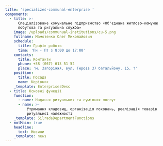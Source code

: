 ```yaml
---
title: 'specialized-communal-enterprise '
components:
  - title: >-
      Спеціалізоване комунальне підприємство «Об'єднана житлово-комунальна,
      побутова та ритуальна служба»
    image: /uploads/communual-institutions/cu-5.png
    fullname: Мамотенко Олег Миколайович
    schedule:
      title: Графік роботи
      time: 'Пн - Пт з 8:00 до 17:00'
    contacts:
      title: Контакти
      phone: +38 (067) 613 51 52
      place: 'м. Запоріжжя, вул. Героїв 37 батальйону, 15, т'
    position:
      title: Посада
      name: Керівник
    _template: EnterprisesDesc
  - title: Основні функції
    function:
      - name: Надання ритуальних та суміжних послуг
      - name: >-
          Утримання кладовищ, організація поховань, реалізація товарів
          ритуальної належності
    _template: SilradaDepartmentFunctions
  - notMain: true
    headline:
      text: Новини
    _template: news
---
```



